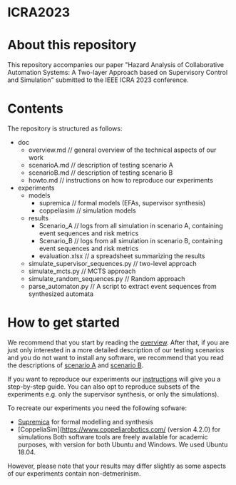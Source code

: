 # ICRA2023

# About this repository
This repository accompanies our paper "Hazard Analysis of Collaborative Automation Systems: A Two-layer Approach based on Supervisory Control and Simulation" submitted to the IEEE ICRA 2023 conference.

# Contents
The repository is structured as follows:
- doc
  - overview.md // general overview of the technical aspects of our work
  - scenarioA.md // description of testing scenario A
  - scenarioB.md // description of testing scenario B
  - howto.md // instructions on how to reproduce our experiments
- experiments
  - models
    - supremica // formal models (EFAs, supervisor synthesis)
    - coppeliasim // simulation models
  - results
    - Scenario_A // logs from all simulation in scenario A, containing event sequences and risk metrics
    - Scenario_B // logs from all simulation in scenario B, containing event sequences and risk metrics
    - evaluation.xlsx // a spreadsheet summarizing the results
  - simulate_supervisor_sequences.py // two-level approach
  - simulate_mcts.py // MCTS approach 
  - simulate_random_sequences.py // Random approach
  - parse_automaton.py // A script to extract event sequences from synthesized automata

# How to get started

We recommend that you start by reading the [overview](doc/00_overview.md). After that, if you are just only interested in a more detailed description of our testing scenarios and you do not want to install any software, we recommend that you read the descriptions of [scenario A](doc/02_scenarioA.md) and [scenario B](03_scenarioB.md).

If you want to reproduce our experiments our [instructions](doc/01_howto.md) will give you a step-by-step guide. You can also opt to reproduce subsets of the experiments e.g. only the supervisor synthesis, or only the simulations).

To recreate our experiments you need the following sofware:
- [Supremica](http://supremica.org/) for formal modelling and synthesis
- [CoppeliaSim](https://www.coppeliarobotics.com/ (version 4.2.0) for simulations
Both software tools are freely available for academic purposes, with version for both Ubuntu and Windows. We used Ubuntu 18.04.

However, please note that your results may differ slightly as some aspects of our experiments contain non-detmerinism.
